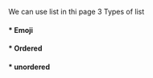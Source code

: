 We can use list in thi page
3 Types of list
<h4>*  Emoji</h4>
<h4>*  Ordered</h4>
<h4>*  unordered</h4>
